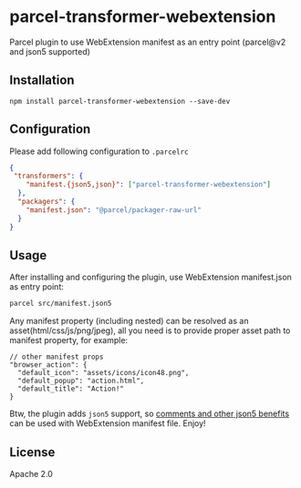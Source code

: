 # parcel-transformer-webextension

Parcel plugin to use WebExtension manifest as an entry point (parcel@v2 and json5 supported)

## Installation

`npm install parcel-transformer-webextension --save-dev`

## Configuration

Please add following configuration to `.parcelrc`

```json
{
 "transformers": {
    "manifest.{json5,json}": ["parcel-transformer-webextension"]
  },
  "packagers": {
    "manifest.json": "@parcel/packager-raw-url"
  }
}
```

## Usage

After installing and configuring the plugin, use WebExtension manifest.json as entry point:
```bash
parcel src/manifest.json5
```
Any manifest property (including nested) can be resolved as an asset(html/css/js/png/jpeg), 
all you need is to provide proper asset path to manifest property, for example:

```json5
// other manifest props
"browser_action": {
  "default_icon": "assets/icons/icon48.png",
  "default_popup": "action.html",
  "default_title": "Action!"
}
```

Btw, the plugin adds `json5` support, so [comments and other json5 benefits](https://www.npmjs.com/package/json5#short-example) can be used with WebExtension manifest file. Enjoy!

## License 

Apache 2.0